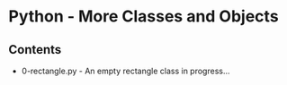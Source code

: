# Python - More Classes and Objects

## Contents

* 0-rectangle.py - An empty rectangle class
in progress...
